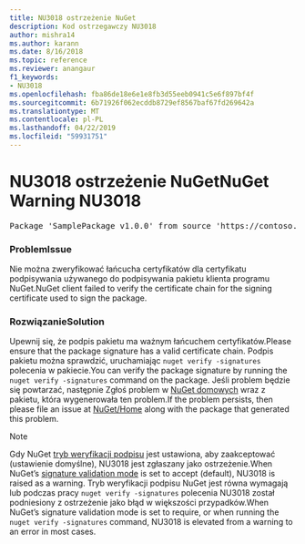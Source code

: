 ```yaml
---
title: NU3018 ostrzeżenie NuGet
description: Kod ostrzegawczy NU3018
author: mishra14
ms.author: karann
ms.date: 8/16/2018
ms.topic: reference
ms.reviewer: anangaur
f1_keywords:
- NU3018
ms.openlocfilehash: fba86de18e6e1e8fb3d55eeb0941c5e6f897bf4f
ms.sourcegitcommit: 6b71926f062ecddb8729ef8567baf67fd269642a
ms.translationtype: MT
ms.contentlocale: pl-PL
ms.lasthandoff: 04/22/2019
ms.locfileid: "59931751"
---
```

# <a name="nuget-warning-nu3018"></a><span data-ttu-id="4d9b1-103">NU3018 ostrzeżenie NuGet</span><span class="sxs-lookup"><span data-stu-id="4d9b1-103">NuGet Warning NU3018</span></span>

<pre>Package 'SamplePackage v1.0.0' from source 'https://contoso.com/index.json': The primary signature found a chain building issue: A certificate chain processed, but terminated in a root certificate which is not trusted by the trust provider.</pre>

### <a name="issue"></a><span data-ttu-id="4d9b1-104">Problem</span><span class="sxs-lookup"><span data-stu-id="4d9b1-104">Issue</span></span>

<span data-ttu-id="4d9b1-105">Nie można zweryfikować łańcucha certyfikatów dla certyfikatu podpisywania używanego do podpisywania pakietu klienta programu NuGet.</span><span class="sxs-lookup"><span data-stu-id="4d9b1-105">NuGet client failed to verify the certificate chain for the signing certificate used to sign the package.</span></span>


### <a name="solution"></a><span data-ttu-id="4d9b1-106">Rozwiązanie</span><span class="sxs-lookup"><span data-stu-id="4d9b1-106">Solution</span></span>

<span data-ttu-id="4d9b1-107">Upewnij się, że podpis pakietu ma ważnym łańcuchem certyfikatów.</span><span class="sxs-lookup"><span data-stu-id="4d9b1-107">Please ensure that the package signature has a valid certificate chain.</span></span> <span data-ttu-id="4d9b1-108">Podpis pakietu można sprawdzić, uruchamiając `nuget verify -signatures` polecenia w pakiecie.</span><span class="sxs-lookup"><span data-stu-id="4d9b1-108">You can verify the package signature by running the `nuget verify -signatures` command on the package.</span></span> <span data-ttu-id="4d9b1-109">Jeśli problem będzie się powtarzać, następnie Zgłoś problem w [NuGet domowych](https://github.com/NuGet/Home/issues) wraz z pakietu, która wygenerowała ten problem.</span><span class="sxs-lookup"><span data-stu-id="4d9b1-109">If the problem persists, then please file an issue at [NuGet/Home](https://github.com/NuGet/Home/issues) along with the package that generated this problem.</span></span>


> [!Note]
> <span data-ttu-id="4d9b1-110">Gdy NuGet [tryb weryfikacji podpisu](https://docs.microsoft.com/en-us/nuget/consume-packages/installing-signed-packages#configure-package-signature-requirements) jest ustawiona, aby zaakceptować (ustawienie domyślne), NU3018 jest zgłaszany jako ostrzeżenie.</span><span class="sxs-lookup"><span data-stu-id="4d9b1-110">When NuGet’s [signature validation mode](https://docs.microsoft.com/en-us/nuget/consume-packages/installing-signed-packages#configure-package-signature-requirements) is set to accept (default), NU3018 is raised as a warning.</span></span> <span data-ttu-id="4d9b1-111">Tryb weryfikacji podpisu NuGet jest równa wymagają lub podczas pracy `nuget verify -signatures` polecenia NU3018 został podniesiony z ostrzeżenie jako błąd w większości przypadków.</span><span class="sxs-lookup"><span data-stu-id="4d9b1-111">When NuGet’s signature validation mode is set to require, or when running the `nuget verify -signatures` command, NU3018 is elevated from a warning to an error in most cases.</span></span> 